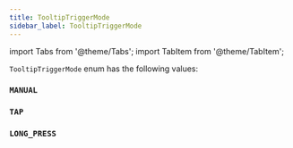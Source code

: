 ```yaml
---
title: TooltipTriggerMode
sidebar_label: TooltipTriggerMode
---
```


import Tabs from '@theme/Tabs';
import TabItem from '@theme/TabItem';

`TooltipTriggerMode` enum has the following values:

### `MANUAL`

### `TAP`

### `LONG_PRESS`
